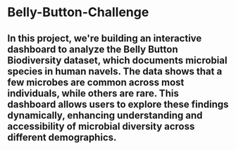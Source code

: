 # Belly-Button-Challenge

## In this project, we're building an interactive dashboard to analyze the Belly Button Biodiversity dataset, which documents microbial species in human navels. The data shows that a few microbes are common across most individuals, while others are rare. This dashboard allows users to explore these findings dynamically, enhancing understanding and accessibility of microbial diversity across different demographics.
